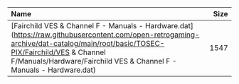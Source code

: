 |Name|Size|
|:---|---:|
|[Fairchild VES & Channel F - Manuals - Hardware.dat](https://raw.githubusercontent.com/open-retrogaming-archive/dat-catalog/main/root/basic/TOSEC-PIX/Fairchild/VES & Channel F/Manuals/Hardware/Fairchild VES & Channel F - Manuals - Hardware.dat)|1547|
